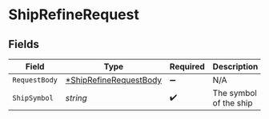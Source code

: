 # ShipRefineRequest


## Fields

| Field                                                                      | Type                                                                       | Required                                                                   | Description                                                                |
| -------------------------------------------------------------------------- | -------------------------------------------------------------------------- | -------------------------------------------------------------------------- | -------------------------------------------------------------------------- |
| `RequestBody`                                                              | [*ShipRefineRequestBody](../../models/operations/shiprefinerequestbody.md) | :heavy_minus_sign:                                                         | N/A                                                                        |
| `ShipSymbol`                                                               | *string*                                                                   | :heavy_check_mark:                                                         | The symbol of the ship                                                     |
